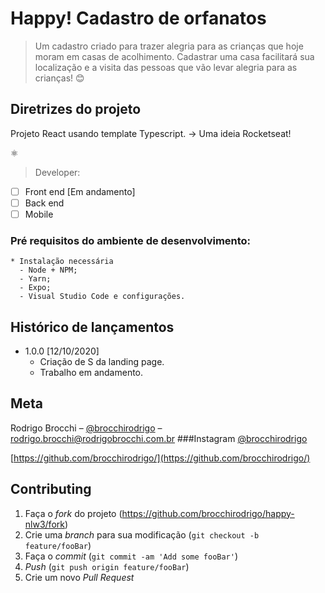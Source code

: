 # Happy!  Cadastro de orfanatos
> Um cadastro criado para trazer alegria para as crianças que hoje moram em casas de acolhimento.
    Cadastrar uma casa facilitará sua localização e a visita das pessoas que vão levar alegria para as crianças! :blush:

## Diretrizes do projeto

Projeto React usando template Typescript.
 -> Uma ideia Rocketseat!
 
:atom_symbol:

> Developer:

- [ ] Front end [Em andamento]
- [ ] Back end
- [ ] Mobile

### Pré requisitos do ambiente de desenvolvimento:

```
* Instalação necessária
  - Node + NPM;
  - Yarn;
  - Expo;
  - Visual Studio Code e configurações.
```

## Histórico de lançamentos

* 1.0.0 [12/10/2020]
    * Criação de S da landing page.
    * Trabalho em andamento.

## Meta

Rodrigo Brocchi – [@brocchirodrigo](https://twitter.com/brocchirodrigo) – rodrigo.brocchi@rodrigobrocchi.com.br
###Instagram [@brocchirodrigo](https://www.instagram.com/brocchirodrigo/)

[https://github.com/brocchirodrigo/](https://github.com/brocchirodrigo/)

## Contributing

1. Faça o _fork_ do projeto (<https://github.com/brocchirodrigo/happy-nlw3/fork>)
2. Crie uma _branch_ para sua modificação (`git checkout -b feature/fooBar`)
3. Faça o _commit_ (`git commit -am 'Add some fooBar'`)
4. _Push_ (`git push origin feature/fooBar`)
5. Crie um novo _Pull Request_
